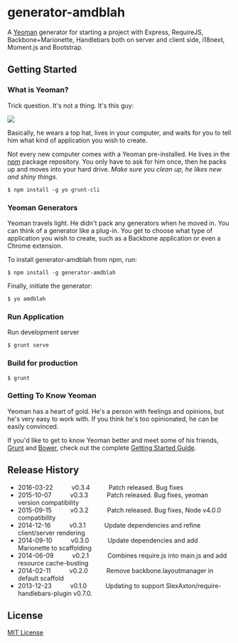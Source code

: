 # generator-amdblah

A [Yeoman](http://yeoman.io) generator for starting a project with Express, RequireJS, Backbone+Marionette, Handlebars both on server and client side, i18next, Moment.js and Bootstrap.


## Getting Started

### What is Yeoman?

Trick question. It's not a thing. It's this guy:

![](http://i.imgur.com/JHaAlBJ.png)

Basically, he wears a top hat, lives in your computer, and waits for you to tell him what kind of application you wish to create.

Not every new computer comes with a Yeoman pre-installed. He lives in the [npm](https://npmjs.org) package repository. You only have to ask for him once, then he packs up and moves into your hard drive. *Make sure you clean up, he likes new and shiny things.*

```
$ npm install -g yo grunt-cli
```

### Yeoman Generators

Yeoman travels light. He didn't pack any generators when he moved in. You can think of a generator like a plug-in. You get to choose what type of application you wish to create, such as a Backbone application or even a Chrome extension.

To install generator-amdblah from npm, run:

```
$ npm install -g generator-amdblah
```

Finally, initiate the generator:

```
$ yo amdblah
```

### Run Application

Run development server

```shell
$ grunt serve
```

### Build for production
```shell
$ grunt
```

### Getting To Know Yeoman

Yeoman has a heart of gold. He's a person with feelings and opinions, but he's very easy to work with. If you think he's too opinionated, he can be easily convinced.

If you'd like to get to know Yeoman better and meet some of his friends, [Grunt](http://gruntjs.com) and [Bower](http://bower.io), check out the complete [Getting Started Guide](https://github.com/yeoman/yeoman/wiki/Getting-Started).


## Release History
 * 2016-03-22   v0.3.4   Patch released. Bug fixes
 * 2015-10-07   v0.3.3   Patch released. Bug fixes, yeoman version compatibility
 * 2015-09-15   v0.3.2   Patch released. Bug fixes, Node v4.0.0 compatibility
 * 2014-12-16   v0.3.1   Update dependencies and refine client/server rendering
 * 2014-09-10   v0.3.0   Update dependencies and add Marionette to scaffolding
 * 2014-06-09   v0.2.1   Combines require.js into main.js and add resource cache-busting
 * 2014-02-11   v0.2.0   Remove backbone.layoutmanager in default scaffold
 * 2013-12-23   v0.1.0   Updating to support SlexAxton/require-handlebars-plugin v0.7.0.


## License

[MIT License](http://en.wikipedia.org/wiki/MIT_License)
